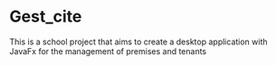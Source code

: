 # Gest_cite
This is a school project that aims to create a desktop application with JavaFx for the management of premises and tenants
